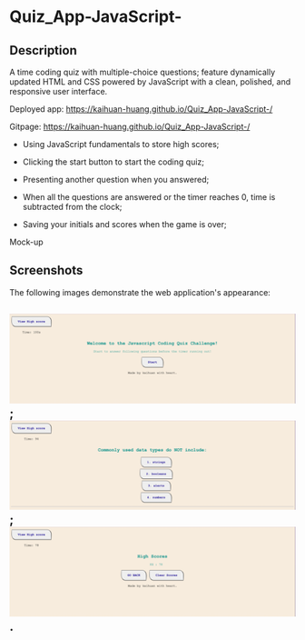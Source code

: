 # Quiz_App-JavaScript-

## Description

A time coding quiz with multiple-choice questions; feature dynamically updated HTML and CSS powered by JavaScript with a clean, polished, and responsive user interface.

Deployed app: https://kaihuan-huang.github.io/Quiz_App-JavaScript-/

Gitpage: https://kaihuan-huang.github.io/Quiz_App-JavaScript-/

- Using JavaScript fundamentals to store high scores;

- Clicking the start button to start the coding quiz;

- Presenting another question when you answered;

- When all the questions are answered or the timer reaches 0, time is subtracted from the clock;

- Saving your initials and scores when the game is over;

Mock-up

## Screenshots

The following images demonstrate the web application's appearance:

![Start Page](images/Start-Section.png);
![Question Page](images/Question-section.png);
![Submit && Go-back Page](images/FInalScore-cleanbutton-restart.png).
---

